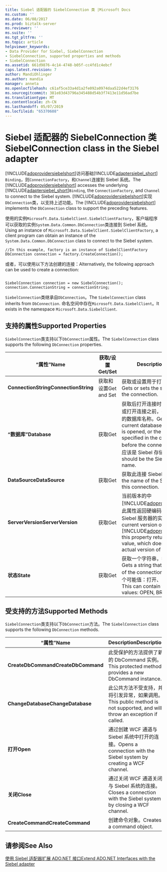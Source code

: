 ```yaml
---
title: Siebel 适配器的 SiebelConnection 类 |Microsoft Docs
ms.custom: ''
ms.date: 06/08/2017
ms.prod: biztalk-server
ms.reviewer: ''
ms.suite: ''
ms.tgt_pltfrm: ''
ms.topic: article
helpviewer_keywords:
- Data Provider for Siebel, SiebelConnection
- SiebelConnection, supported properties and methods
- SiebelConnection
ms.assetid: 661d9876-4c14-4748-b05f-cc4fd1c4ebcf
caps.latest.revision: 7
author: MandiOhlinger
ms.author: mandia
manager: anneta
ms.openlocfilehash: c61af5ce33a4d1a2fe092a0974daa522d4ef3176
ms.sourcegitcommit: 381e83d43796a345488d54b3f7413e11d56ad7be
ms.translationtype: MT
ms.contentlocale: zh-CN
ms.lasthandoff: 05/07/2019
ms.locfileid: "65370608"
---
```

# <a name="siebelconnection-class-in-the-siebel-adapter"></a><span data-ttu-id="01ee4-102">Siebel 适配器的 SiebelConnection 类</span><span class="sxs-lookup"><span data-stu-id="01ee4-102">SiebelConnection class in the Siebel adapter</span></span>
<span data-ttu-id="01ee4-103">[!INCLUDE[adoprovidersiebelshort](../../includes/adoprovidersiebelshort-md.md)]访问基础[!INCLUDE[adaptersiebel_short](../../includes/adaptersiebel-short-md.md)] `Binding`，则`ConnectionFactory`，和`Channel`连接到 Siebel 系统。</span><span class="sxs-lookup"><span data-stu-id="01ee4-103">The [!INCLUDE[adoprovidersiebelshort](../../includes/adoprovidersiebelshort-md.md)] accesses the underlying [!INCLUDE[adaptersiebel_short](../../includes/adaptersiebel-short-md.md)]`Binding`, the `ConnectionFactory`, and `Channel` to connect to the Siebel system.</span></span> <span data-ttu-id="01ee4-104">[!INCLUDE[adoprovidersiebelshort](../../includes/adoprovidersiebelshort-md.md)]实现`DbConnection`类，以支持上述功能。</span><span class="sxs-lookup"><span data-stu-id="01ee4-104">The [!INCLUDE[adoprovidersiebelshort](../../includes/adoprovidersiebelshort-md.md)] implements the `DbConnection` class to support the preceding features.</span></span>  

 <span data-ttu-id="01ee4-105">使用的实例`Microsoft.Data.SiebelClient.SiebelClientFactory`，客户端程序可以获取的实例`System.Data.Common.DbConnection`类连接到 Siebel 系统。</span><span class="sxs-lookup"><span data-stu-id="01ee4-105">Using an instance of `Microsoft.Data.SiebelClient.SiebelClientFactory`, a client program can obtain an instance of the `System.Data.Common.DbConnection` class to connect to the Siebel system.</span></span>  

```  
//In this example, factory is an instance of SiebelClientFactory  
DbConnection connection = factory.CreateConnection();  
```  

 <span data-ttu-id="01ee4-106">或者，可以使用以下方法创建的连接：</span><span class="sxs-lookup"><span data-stu-id="01ee4-106">Alternatively, the following approach can be used to create a connection:</span></span>  

```  

SiebelConnection connection = new SiebelConnection();  
connection.ConnectionString = connectionString;  
```  

 <span data-ttu-id="01ee4-107">`SiebelConnection`类继承自`DbConnection`。</span><span class="sxs-lookup"><span data-stu-id="01ee4-107">The `SiebelConnection` class inherits from `DbConnection`.</span></span> <span data-ttu-id="01ee4-108">命名空间中存在`Microsoft.Data.SiebelClient`。</span><span class="sxs-lookup"><span data-stu-id="01ee4-108">It exists in the namespace `Microsoft.Data.SiebelClient`.</span></span>  

## <a name="supported-properties"></a><span data-ttu-id="01ee4-109">支持的属性</span><span class="sxs-lookup"><span data-stu-id="01ee4-109">Supported Properties</span></span>  
 <span data-ttu-id="01ee4-110">`SiebelConnection`类支持以下`DbConnection`属性。</span><span class="sxs-lookup"><span data-stu-id="01ee4-110">The `SiebelConnection` class supports the following `DbConnection` properties.</span></span>  


|         <span data-ttu-id="01ee4-111">“属性”</span><span class="sxs-lookup"><span data-stu-id="01ee4-111">Name</span></span>         |   <span data-ttu-id="01ee4-112">获取/设置</span><span class="sxs-lookup"><span data-stu-id="01ee4-112">Get/Set</span></span>   |                                                                                                      <span data-ttu-id="01ee4-113">Description</span><span class="sxs-lookup"><span data-stu-id="01ee4-113">Description</span></span>                                                                                                       |
|----------------------|-------------|------------------------------------------------------------------------------------------------------------------------------------------------------------------------------------------------------------------------|
| <span data-ttu-id="01ee4-114">**ConnectionString**</span><span class="sxs-lookup"><span data-stu-id="01ee4-114">**ConnectionString**</span></span> | <span data-ttu-id="01ee4-115">获取和设置</span><span class="sxs-lookup"><span data-stu-id="01ee4-115">Get and Set</span></span> |                                                                                  <span data-ttu-id="01ee4-116">获取或设置用于打开连接的字符串。</span><span class="sxs-lookup"><span data-stu-id="01ee4-116">Gets or sets the string used to open the connection.</span></span>                                                                                  |
|     <span data-ttu-id="01ee4-117">**“数据库”**</span><span class="sxs-lookup"><span data-stu-id="01ee4-117">**Database**</span></span>     |     <span data-ttu-id="01ee4-118">获取</span><span class="sxs-lookup"><span data-stu-id="01ee4-118">Get</span></span>     |        <span data-ttu-id="01ee4-119">获取后打开连接时，当前数据库的名称或打开连接之前，在连接字符串中指定的数据库名称。</span><span class="sxs-lookup"><span data-stu-id="01ee4-119">Gets the name of the current database after a connection is opened, or the database name specified in the connection string before the connection is opened.</span></span> <span data-ttu-id="01ee4-120">这应该是 Siebel 存储库名称。</span><span class="sxs-lookup"><span data-stu-id="01ee4-120">This should be the Siebel repository name.</span></span>         |
|    <span data-ttu-id="01ee4-121">**DataSource**</span><span class="sxs-lookup"><span data-stu-id="01ee4-121">**DataSource**</span></span>    |     <span data-ttu-id="01ee4-122">获取</span><span class="sxs-lookup"><span data-stu-id="01ee4-122">Get</span></span>     |                                                                                <span data-ttu-id="01ee4-123">获取此连接 Siebel 网关的名称。</span><span class="sxs-lookup"><span data-stu-id="01ee4-123">Gets the name of the Siebel gateway for this connection.</span></span>                                                                                |
|  <span data-ttu-id="01ee4-124">**ServerVersion**</span><span class="sxs-lookup"><span data-stu-id="01ee4-124">**ServerVersion**</span></span>   |     <span data-ttu-id="01ee4-125">获取</span><span class="sxs-lookup"><span data-stu-id="01ee4-125">Get</span></span>     | <span data-ttu-id="01ee4-126">当前版本的中[!INCLUDE[adoprovidersiebelshort](../../includes/adoprovidersiebelshort-md.md)]，此属性返回硬编码值，该值不表示 Siebel 服务器的实际版本。</span><span class="sxs-lookup"><span data-stu-id="01ee4-126">In the current version of [!INCLUDE[adoprovidersiebelshort](../../includes/adoprovidersiebelshort-md.md)], this property returns a hard-coded value, which does not represent the actual version of the Siebel server.</span></span> |
|      <span data-ttu-id="01ee4-127">**状态**</span><span class="sxs-lookup"><span data-stu-id="01ee4-127">**State**</span></span>       |     <span data-ttu-id="01ee4-128">获取</span><span class="sxs-lookup"><span data-stu-id="01ee4-128">Get</span></span>     |                                               <span data-ttu-id="01ee4-129">获取一个字符串，描述连接的状态。</span><span class="sxs-lookup"><span data-stu-id="01ee4-129">Gets a string that describes the state of the connection.</span></span> <span data-ttu-id="01ee4-130">此文件可以包含三个可能值：打开、 已中断，或已关闭。</span><span class="sxs-lookup"><span data-stu-id="01ee4-130">This can contain three possible values: OPEN, BROKEN, or CLOSED.</span></span>                                               |

## <a name="supported-methods"></a><span data-ttu-id="01ee4-131">受支持的方法</span><span class="sxs-lookup"><span data-stu-id="01ee4-131">Supported Methods</span></span>  
 <span data-ttu-id="01ee4-132">`SiebelConnection`类支持以下`DbConnection`方法。</span><span class="sxs-lookup"><span data-stu-id="01ee4-132">The `SiebelConnection` class supports the following `DbConnection` methods.</span></span>  

|<span data-ttu-id="01ee4-133">“属性”</span><span class="sxs-lookup"><span data-stu-id="01ee4-133">Name</span></span>|<span data-ttu-id="01ee4-134">Description</span><span class="sxs-lookup"><span data-stu-id="01ee4-134">Description</span></span>|  
|----------|-----------------|  
|<span data-ttu-id="01ee4-135">**CreateDbCommand**</span><span class="sxs-lookup"><span data-stu-id="01ee4-135">**CreateDbCommand**</span></span>|<span data-ttu-id="01ee4-136">此受保护的方法提供了新的 DbCommand 实例。</span><span class="sxs-lookup"><span data-stu-id="01ee4-136">This protected method provides a new DbCommand instance.</span></span>|  
|<span data-ttu-id="01ee4-137">**ChangeDatabase**</span><span class="sxs-lookup"><span data-stu-id="01ee4-137">**ChangeDatabase**</span></span>|<span data-ttu-id="01ee4-138">此公共方法不受支持，并将引发异常，如果调用。</span><span class="sxs-lookup"><span data-stu-id="01ee4-138">This public method is not supported, and will throw an exception if called.</span></span>|  
|<span data-ttu-id="01ee4-139">**打开**</span><span class="sxs-lookup"><span data-stu-id="01ee4-139">**Open**</span></span>|<span data-ttu-id="01ee4-140">通过创建 WCF 通道与 Siebel 系统中打开的连接。</span><span class="sxs-lookup"><span data-stu-id="01ee4-140">Opens a connection with the Siebel system by creating a WCF channel.</span></span>|  
|<span data-ttu-id="01ee4-141">**关闭**</span><span class="sxs-lookup"><span data-stu-id="01ee4-141">**Close**</span></span>|<span data-ttu-id="01ee4-142">通过关闭 WCF 通道关闭与 Siebel 系统的连接。</span><span class="sxs-lookup"><span data-stu-id="01ee4-142">Closes a connection with the Siebel system by closing a WCF channel.</span></span>|  
|<span data-ttu-id="01ee4-143">**CreateCommand**</span><span class="sxs-lookup"><span data-stu-id="01ee4-143">**CreateCommand**</span></span>|<span data-ttu-id="01ee4-144">创建命令对象。</span><span class="sxs-lookup"><span data-stu-id="01ee4-144">Creates a command object.</span></span>|  

## <a name="see-also"></a><span data-ttu-id="01ee4-145">请参阅</span><span class="sxs-lookup"><span data-stu-id="01ee4-145">See Also</span></span>  
 [<span data-ttu-id="01ee4-146">使用 Siebel 适配器扩展 ADO.NET 接口</span><span class="sxs-lookup"><span data-stu-id="01ee4-146">Extend ADO.NET Interfaces with the Siebel adapter</span></span>](../../adapters-and-accelerators/adapter-siebel/extend-ado-net-interfaces-with-the-siebel-adapter.md)